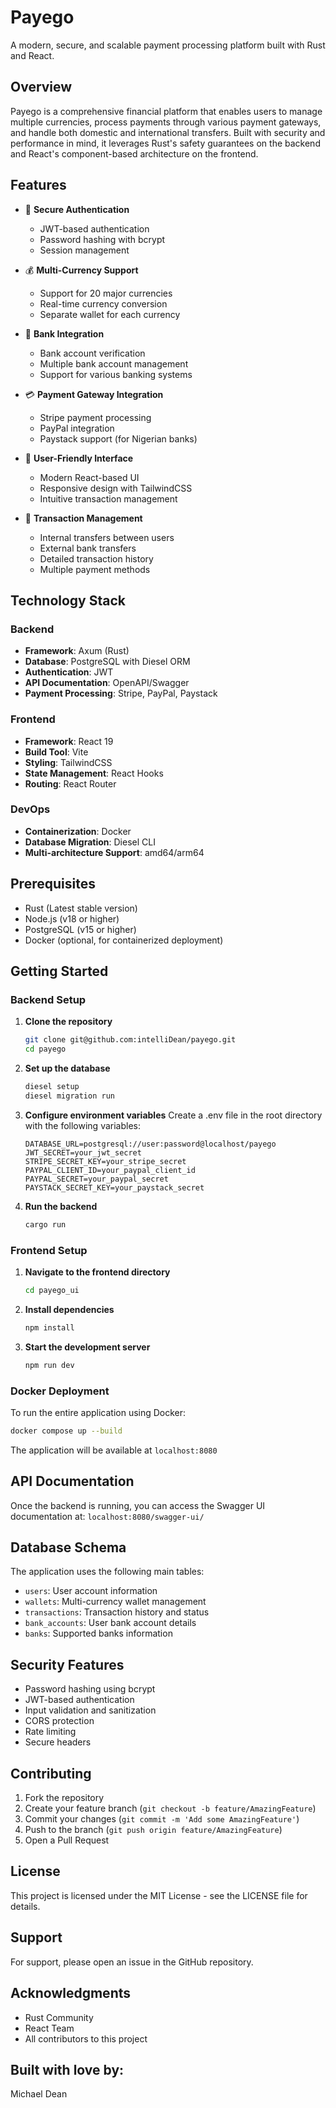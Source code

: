 # Payego

A modern, secure, and scalable payment processing platform built with Rust and React.

## Overview

Payego is a comprehensive financial platform that enables users to manage multiple currencies, process payments through various payment gateways, and handle both domestic and international transfers. Built with security and performance in mind, it leverages Rust's safety guarantees on the backend and React's component-based architecture on the frontend.

## Features

- 🔐 **Secure Authentication**
  - JWT-based authentication
  - Password hashing with bcrypt
  - Session management

- 💰 **Multi-Currency Support**
  - Support for 20 major currencies
  - Real-time currency conversion
  - Separate wallet for each currency

- 🏦 **Bank Integration**
  - Bank account verification
  - Multiple bank account management
  - Support for various banking systems

- 💳 **Payment Gateway Integration**
  - Stripe payment processing
  - PayPal integration
  - Paystack support (for Nigerian banks)

- 📱 **User-Friendly Interface**
  - Modern React-based UI
  - Responsive design with TailwindCSS
  - Intuitive transaction management

- 🔄 **Transaction Management**
  - Internal transfers between users
  - External bank transfers
  - Detailed transaction history
  - Multiple payment methods

## Technology Stack

### Backend

- **Framework**: Axum (Rust)
- **Database**: PostgreSQL with Diesel ORM
- **Authentication**: JWT
- **API Documentation**: OpenAPI/Swagger
- **Payment Processing**: Stripe, PayPal, Paystack

### Frontend

- **Framework**: React 19
- **Build Tool**: Vite
- **Styling**: TailwindCSS
- **State Management**: React Hooks
- **Routing**: React Router

### DevOps

- **Containerization**: Docker
- **Database Migration**: Diesel CLI
- **Multi-architecture Support**: amd64/arm64

## Prerequisites

- Rust (Latest stable version)
- Node.js (v18 or higher)
- PostgreSQL (v15 or higher)
- Docker (optional, for containerized deployment)

## Getting Started

### Backend Setup

1. **Clone the repository**
   ```bash
   git clone git@github.com:intelliDean/payego.git
   cd payego
   ```

2. **Set up the database**
   ```bash
   diesel setup
   diesel migration run
   ```

3. **Configure environment variables**
   Create a .env file in the root directory with the following variables:
   ```env
   DATABASE_URL=postgresql://user:password@localhost/payego
   JWT_SECRET=your_jwt_secret
   STRIPE_SECRET_KEY=your_stripe_secret
   PAYPAL_CLIENT_ID=your_paypal_client_id
   PAYPAL_SECRET=your_paypal_secret
   PAYSTACK_SECRET_KEY=your_paystack_secret
   ```

4. **Run the backend**
   ```bash
   cargo run
   ```

### Frontend Setup

1. **Navigate to the frontend directory**
   ```bash
   cd payego_ui
   ```

2. **Install dependencies**
   ```bash
   npm install
   ```

3. **Start the development server**
   ```bash
   npm run dev
   ```

### Docker Deployment

To run the entire application using Docker:

```bash
docker compose up --build
```

The application will be available at `localhost:8080`

## API Documentation

Once the backend is running, you can access the Swagger UI documentation at:
`localhost:8080/swagger-ui/`

## Database Schema

The application uses the following main tables:

- `users`: User account information
- `wallets`: Multi-currency wallet management
- `transactions`: Transaction history and status
- `bank_accounts`: User bank account details
- `banks`: Supported banks information

## Security Features

- Password hashing using bcrypt
- JWT-based authentication
- Input validation and sanitization
- CORS protection
- Rate limiting
- Secure headers

## Contributing

1. Fork the repository
2. Create your feature branch (`git checkout -b feature/AmazingFeature`)
3. Commit your changes (`git commit -m 'Add some AmazingFeature'`)
4. Push to the branch (`git push origin feature/AmazingFeature`)
5. Open a Pull Request

## License

This project is licensed under the MIT License - see the LICENSE file for details.

## Support

For support, please open an issue in the GitHub repository.

## Acknowledgments

- Rust Community
- React Team
- All contributors to this project

## Built with love by: 
Michael Dean